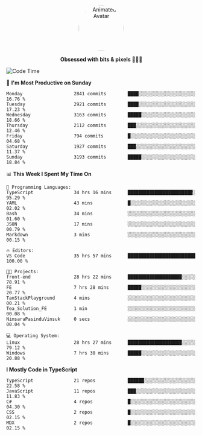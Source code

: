 
<div align="center">
  <img 
    src="https://i.postimg.cc/W1R4TF4j/d6kpuve-c97567cf-518b-4b86-a271-5c89d88d22f7.gif" 
    width="120" 
    height="120" 
    alt="Animated Avatar" 
    style="border-radius: 50%;" 
  />
  
  <strong>Obsessed with bits & pixels 🧑‍💻🎨</strong>
</div>


<!--
### 🛠️ Main Tech Stack

<div align="center">
  <img src="https://cdn.jsdelivr.net/gh/devicons/devicon/icons/javascript/javascript-original.svg" height="25" alt="JavaScript" />
  <img src="https://cdn.jsdelivr.net/gh/devicons/devicon/icons/react/react-original.svg" height="25" alt="React" />
  <img src="https://cdn.jsdelivr.net/gh/devicons/devicon/icons/cplusplus/cplusplus-original.svg" height="25" alt="C++" />
  <img src="https://cdn.jsdelivr.net/gh/devicons/devicon/icons/rust/rust-original.svg" height="25" alt="Rust" />
  <img src="https://cdn.jsdelivr.net/gh/devicons/devicon/icons/java/java-original.svg" height="25" alt="Java" />
  <img src="https://skillicons.dev/icons?i=mysql" height="25" alt="MySQL" />
  <img src="https://skillicons.dev/icons?i=pr" height="25" alt="Premiere Pro" />
</div> -->

<!--START_SECTION:waka-->
![Code Time](http://img.shields.io/badge/Code%20Time-2%2C485%20hrs%2054%20mins-blue)

📅 **I'm Most Productive on Sunday** 

```text
Monday                   2841 commits        ████░░░░░░░░░░░░░░░░░░░░░   16.76 % 
Tuesday                  2921 commits        ████░░░░░░░░░░░░░░░░░░░░░   17.23 % 
Wednesday                3163 commits        █████░░░░░░░░░░░░░░░░░░░░   18.66 % 
Thursday                 2112 commits        ███░░░░░░░░░░░░░░░░░░░░░░   12.46 % 
Friday                   794 commits         █░░░░░░░░░░░░░░░░░░░░░░░░   04.68 % 
Saturday                 1927 commits        ███░░░░░░░░░░░░░░░░░░░░░░   11.37 % 
Sunday                   3193 commits        █████░░░░░░░░░░░░░░░░░░░░   18.84 % 
```


📊 **This Week I Spent My Time On** 

```text
💬 Programming Languages: 
TypeScript               34 hrs 16 mins      ████████████████████████░   95.29 % 
YAML                     43 mins             █░░░░░░░░░░░░░░░░░░░░░░░░   02.02 % 
Bash                     34 mins             ░░░░░░░░░░░░░░░░░░░░░░░░░   01.60 % 
JSON                     17 mins             ░░░░░░░░░░░░░░░░░░░░░░░░░   00.79 % 
Markdown                 3 mins              ░░░░░░░░░░░░░░░░░░░░░░░░░   00.15 % 

🔥 Editors: 
VS Code                  35 hrs 57 mins      █████████████████████████   100.00 % 

🐱‍💻 Projects: 
front-end                28 hrs 22 mins      ████████████████████░░░░░   78.91 % 
FE                       7 hrs 28 mins       █████░░░░░░░░░░░░░░░░░░░░   20.77 % 
TanStackPlayground       4 mins              ░░░░░░░░░░░░░░░░░░░░░░░░░   00.21 % 
Tea_Solution_FE          1 min               ░░░░░░░░░░░░░░░░░░░░░░░░░   00.08 % 
NimsaraPasinduVinsuk     0 secs              ░░░░░░░░░░░░░░░░░░░░░░░░░   00.04 % 

💻 Operating System: 
Linux                    28 hrs 27 mins      ████████████████████░░░░░   79.12 % 
Windows                  7 hrs 30 mins       █████░░░░░░░░░░░░░░░░░░░░   20.88 % 
```

**I Mostly Code in TypeScript** 

```text
TypeScript               21 repos            ██████░░░░░░░░░░░░░░░░░░░   22.58 % 
JavaScript               11 repos            ███░░░░░░░░░░░░░░░░░░░░░░   11.83 % 
C#                       4 repos             █░░░░░░░░░░░░░░░░░░░░░░░░   04.30 % 
CSS                      2 repos             █░░░░░░░░░░░░░░░░░░░░░░░░   02.15 % 
MDX                      2 repos             █░░░░░░░░░░░░░░░░░░░░░░░░   02.15 % 
```




<!--END_SECTION:waka-->
